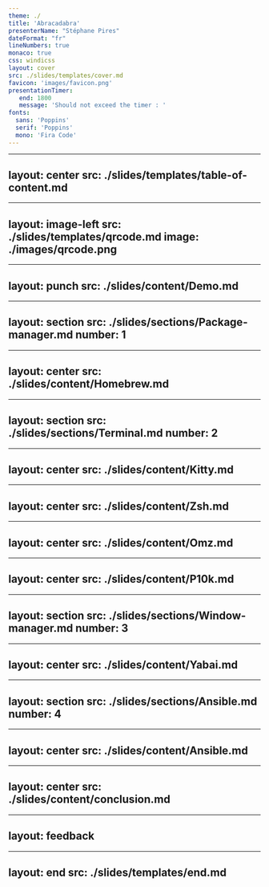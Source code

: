 ```yaml
---
theme: ./
title: 'Abracadabra'
presenterName: "Stéphane Pires"
dateFormat: "fr"
lineNumbers: true
monaco: true
css: windicss
layout: cover
src: ./slides/templates/cover.md
favicon: 'images/favicon.png'
presentationTimer:
   end: 1800
   message: 'Should not exceed the timer : '
fonts: 
  sans: 'Poppins'
  serif: 'Poppins'
  mono: 'Fira Code'
---
```


---
layout: center
src: ./slides/templates/table-of-content.md
---

---
layout: image-left
src: ./slides/templates/qrcode.md
image: ./images/qrcode.png
---

---
layout: punch
src: ./slides/content/Demo.md
---

---
layout: section
src: ./slides/sections/Package-manager.md
number: 1
---

---
layout: center
src: ./slides/content/Homebrew.md
---

---
layout: section
src: ./slides/sections/Terminal.md
number: 2
---

---
layout: center
src: ./slides/content/Kitty.md
---

---
layout: center
src: ./slides/content/Zsh.md
---

---
layout: center
src: ./slides/content/Omz.md
---

---
layout: center
src: ./slides/content/P10k.md
---

---
layout: section
src: ./slides/sections/Window-manager.md
number: 3
---

---
layout: center
src: ./slides/content/Yabai.md
---


---
layout: section
src: ./slides/sections/Ansible.md
number: 4
---


---
layout: center
src: ./slides/content/Ansible.md
---

---
layout: center
src: ./slides/content/conclusion.md
---


---
layout: feedback
---


---
layout: end
src: ./slides/templates/end.md
---


